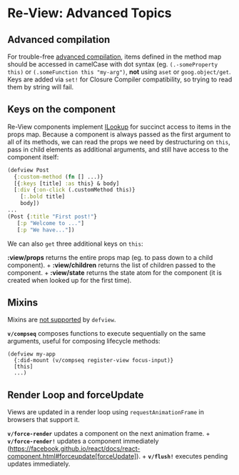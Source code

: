 # Re-View: Advanced Topics


## Advanced compilation

For trouble-free [advanced compilation](https://github.com/clojure/clojurescript/wiki/Advanced-Compilation), items defined in the method map should be accessed in camelCase with dot syntax (eg. `(.-someProperty this)` or `(.someFunction this "my-arg")`, **not** using `aset` or `goog.object/get`. Keys are added via `set!` for Closure Compiler compatibility, so trying to read them by string will fail.

## Keys on the component

Re-View components implement [ILookup](https://cljs.github.io/api/cljs.core/ILookup) for succinct access to items in the props map. Because a component is always passed as the first argument to all of its methods, we can read the props we need by destructuring on `this`, pass in child elements as additional arguments, and still have access to the component itself:

```clj
(defview Post
  {:custom-method (fn [] ...)}
  [{:keys [title] :as this} & body]
  [:div {:on-click (.customMethod this)} 
    [:.bold title] 
    body])
...
(Post {:title "First post!"} 
   [:p "Welcome to ..."]
   [:p "We have..."])
```

We can also `get` three additional keys on `this`:

**:view/props** returns the entire props map (eg. to pass down to a child component). +
**:view/children** returns the list of children passed to the component. +
**:view/state** returns the state atom for the component (it is created when looked up for the first time).

## Mixins

Mixins are [not supported](https://facebook.github.io/react/blog/2016/07/13/mixins-considered-harmful.html) by `defview`.

**`v/compseq`** composes functions to execute sequentially on the same arguments, useful for composing lifecycle methods:

```
(defview my-app 
  {:did-mount (v/compseq register-view focus-input)}
  [this]
  ...)
```

## Render Loop and forceUpdate

Views are updated in a render loop using `requestAnimationFrame` in browsers that support it. 

**`v/force-render`** updates a component on the next animation frame. +
**`v/force-render!`** updates a component immediately (https://facebook.github.io/react/docs/react-component.html#forceupdate[forceUpdate]). +
**`v/flush!`** executes pending updates immediately.


